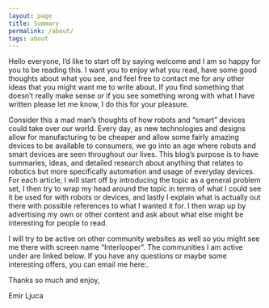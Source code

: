 ```yaml
---
layout: page
title: Summary
permalink: /about/
tags: about
---
```


Hello everyone, I’d like to start off by saying welcome and I am so happy for you to be reading this. I want you to enjoy what you read, have some good thoughts about what you see, and feel free to contact me for any other ideas that you might want me to write about. If you find something that doesn’t really make sense or if you see something wrong with what I have written please let me know, I do this for your pleasure.

Consider this a mad man’s thoughts of how robots and “smart” devices could take over our world. Every day, as new technologies and designs allow for manufacturing to be cheaper and allow some fairly amazing devices to be available to consumers, we go into an age where robots and smart devices are seen throughout our lives. This blog’s purpose is to have summaries, ideas, and detailed research about anything that relates to robotics but more specifically automation and usage of everyday devices. For each article, I will start off by introducing the topic as a general problem set, I then try to wrap my head around the topic in terms of what I could see it be used for with robots or devices, and lastly I explain what is actually out there with possible references to what I wanted it for. I then wrap up by advertising my own or other content and ask about what else might be interesting for people to read.

I will try to be active on other community websites as well so you might see me there with screen name “Interlooper”. The communities I am active under are linked below. If you have any questions or maybe some interesting offers, you can email me here:.

Thanks so much and enjoy,

Emir Ljuca